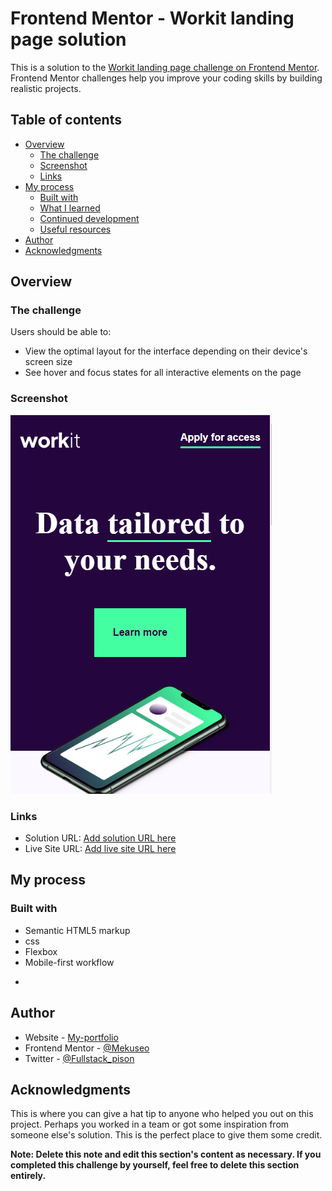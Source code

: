 # Frontend Mentor - Workit landing page solution

This is a solution to the [Workit landing page challenge on Frontend Mentor](https://www.frontendmentor.io/challenges/workit-landing-page-2fYnyle5lu). Frontend Mentor challenges help you improve your coding skills by building realistic projects. 

## Table of contents

- [Overview](#overview)
  - [The challenge](#the-challenge)
  - [Screenshot](#screenshot)
  - [Links](#links)
- [My process](#my-process)
  - [Built with](#built-with)
  - [What I learned](#what-i-learned)
  - [Continued development](#continued-development)
  - [Useful resources](#useful-resources)
- [Author](#author)
- [Acknowledgments](#acknowledgments)

## Overview

### The challenge

Users should be able to:

- View the optimal layout for the interface depending on their device's screen size
- See hover and focus states for all interactive elements on the page

### Screenshot

![](./assets/images/workitPage.png)

### Links

- Solution URL: [Add solution URL here](https://github.com/Mekuseo/Workit-Landing-Page)
- Live Site URL: [Add live site URL here](https://mekuseo.github.io/Workit-Landing-Page/)

## My process

### Built with

- Semantic HTML5 markup
- css
- Flexbox
- Mobile-first workflow
*

## Author

- Website - [My-portfolio](https://my-portfolio-86ro.onrender.com/)
- Frontend Mentor - [@Mekuseo](https://www.frontendmentor.io/profile/Mekuseo)
- Twitter - [@Fullstack_pison](https://www.twitter.com/Fullstack_pison)


## Acknowledgments

This is where you can give a hat tip to anyone who helped you out on this project. Perhaps you worked in a team or got some inspiration from someone else's solution. This is the perfect place to give them some credit.

**Note: Delete this note and edit this section's content as necessary. If you completed this challenge by yourself, feel free to delete this section entirely.**
